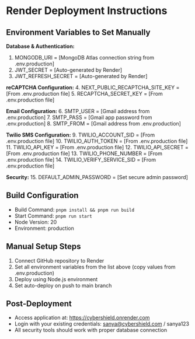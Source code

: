 # Render Deployment Instructions

## Environment Variables to Set Manually

**Database & Authentication:**
1. MONGODB_URI = [MongoDB Atlas connection string from .env.production]
2. JWT_SECRET = [Auto-generated by Render]
3. JWT_REFRESH_SECRET = [Auto-generated by Render]

**reCAPTCHA Configuration:**
4. NEXT_PUBLIC_RECAPTCHA_SITE_KEY = [From .env.production file]
5. RECAPTCHA_SECRET_KEY = [From .env.production file]

**Email Configuration:**
6. SMTP_USER = [Gmail address from .env.production]
7. SMTP_PASS = [Gmail app password from .env.production]
8. SMTP_FROM = [Gmail address from .env.production]

**Twilio SMS Configuration:**
9. TWILIO_ACCOUNT_SID = [From .env.production file]
10. TWILIO_AUTH_TOKEN = [From .env.production file]
11. TWILIO_API_KEY = [From .env.production file]
12. TWILIO_API_SECRET = [From .env.production file]
13. TWILIO_PHONE_NUMBER = [From .env.production file]
14. TWILIO_VERIFY_SERVICE_SID = [From .env.production file]

**Security:**
15. DEFAULT_ADMIN_PASSWORD = [Set secure admin password]

## Build Configuration

- Build Command: `pnpm install && pnpm run build`
- Start Command: `pnpm run start`
- Node Version: 20
- Environment: production

## Manual Setup Steps

1. Connect GitHub repository to Render
2. Set all environment variables from the list above (copy values from .env.production)
3. Deploy using Node.js environment
4. Set auto-deploy on push to main branch

## Post-Deployment

- Access application at: https://cybershield.onrender.com
- Login with your existing credentials: sanya@cybershield.com / sanya123
- All security tools should work with proper database connection